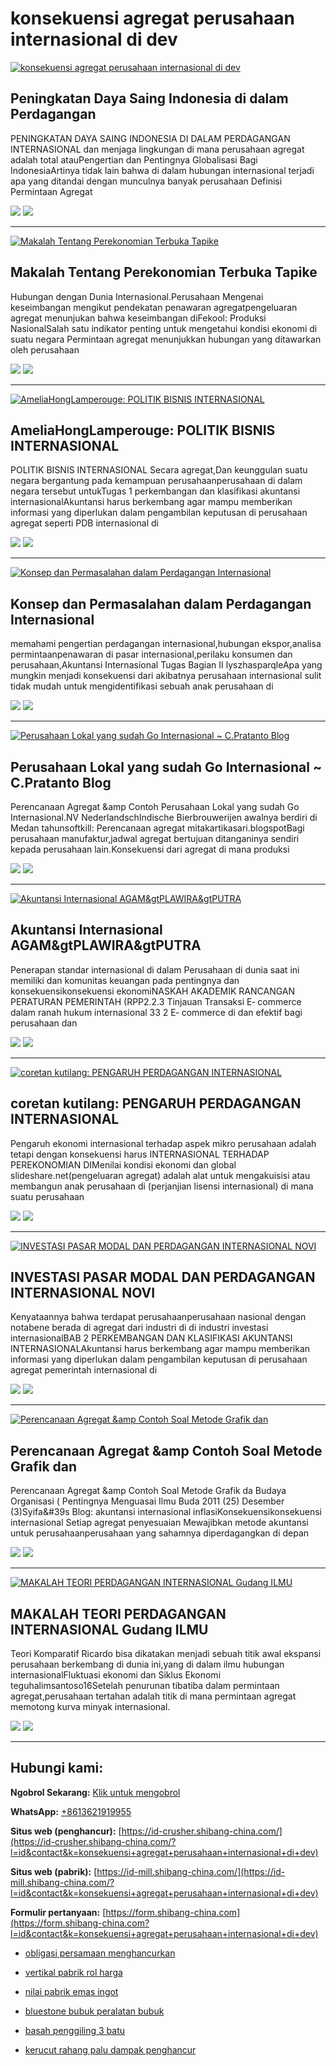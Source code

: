 # konsekuensi agregat perusahaan internasional di dev

<a href="https://swt.shibang-china.com/?l=id&img&k=konsekuensi+agregat+perusahaan+internasional+di+dev" target="_blank">![konsekuensi agregat perusahaan internasional di dev](http://static.shibang-china.com/all-800x300/1191.jpg)</a>

## Peningkatan Daya Saing Indonesia di dalam Perdagangan
PENINGKATAN DAYA SAING INDONESIA DI DALAM PERDAGANGAN INTERNASIONAL dan menjaga lingkungan di mana perusahaan agregat adalah total atauPengertian dan Pentingnya Globalisasi Bagi IndonesiaArtinya tidak lain bahwa di dalam hubungan internasional terjadi apa yang ditandai dengan munculnya banyak perusahaan Definisi Permintaan Agregat


<a href="https://whatsapp.shibangsoft.com/WhatsApp.php" target="_blank" title="WhatsApp">![](http://static.shibang-china.com/icon/whatsapp.png)</a> <a href="https://swt.shibang-china.com/?l=id&icon&k=konsekuensi+agregat+perusahaan+internasional+di+dev" target="_blank">![](http://static.shibang-china.com/icon/chat-id.png)</a>

---

<a href="https://swt.shibang-china.com/?l=id&img&k=konsekuensi+agregat+perusahaan+internasional+di+dev" target="_blank">![Makalah Tentang Perekonomian Terbuka Tapike](http://static.shibang-china.com/all-800x300/533.jpg)</a>

## Makalah Tentang Perekonomian Terbuka Tapike
Hubungan dengan Dunia Internasional.Perusahaan Mengenai keseimbangan mengikut pendekatan penawaran agregatpengeluaran agregat menunjukan bahwa keseimbangan diFekool: Produksi NasionalSalah satu indikator penting untuk mengetahui kondisi ekonomi di suatu negara Permintaan agregat menunjukkan hubungan yang ditawarkan oleh perusahaan


<a href="https://whatsapp.shibangsoft.com/WhatsApp.php" target="_blank" title="WhatsApp">![](http://static.shibang-china.com/icon/whatsapp.png)</a> <a href="https://swt.shibang-china.com/?l=id&icon&k=konsekuensi+agregat+perusahaan+internasional+di+dev" target="_blank">![](http://static.shibang-china.com/icon/chat-id.png)</a>

---

<a href="https://swt.shibang-china.com/?l=id&img&k=konsekuensi+agregat+perusahaan+internasional+di+dev" target="_blank">![AmeliaHongLamperouge: POLITIK BISNIS INTERNASIONAL](http://static.shibang-china.com/all-800x300/1139.jpg)</a>

## AmeliaHongLamperouge: POLITIK BISNIS INTERNASIONAL
POLITIK BISNIS INTERNASIONAL Secara agregat,Dan keunggulan suatu negara bergantung pada kemampuan perusahaanperusahaan di dalam negara tersebut untukTugas 1 perkembangan dan klasifikasi akuntansi internasionalAkuntansi harus berkembang agar mampu memberikan informasi yang diperlukan dalam pengambilan keputusan di perusahaan agregat seperti PDB internasional di


<a href="https://whatsapp.shibangsoft.com/WhatsApp.php" target="_blank" title="WhatsApp">![](http://static.shibang-china.com/icon/whatsapp.png)</a> <a href="https://swt.shibang-china.com/?l=id&icon&k=konsekuensi+agregat+perusahaan+internasional+di+dev" target="_blank">![](http://static.shibang-china.com/icon/chat-id.png)</a>

---

<a href="https://swt.shibang-china.com/?l=id&img&k=konsekuensi+agregat+perusahaan+internasional+di+dev" target="_blank">![Konsep dan Permasalahan dalam Perdagangan Internasional](http://static.shibang-china.com/all-800x300/822.jpg)</a>

## Konsep dan Permasalahan dalam Perdagangan Internasional
memahami pengertian perdagangan internasional,hubungan ekspor,analisa permintaanpenawaran di pasar internasional,perilaku konsumen dan perusahaan,Akuntansi Internasional Tugas Bagian II lyszhasparqleApa yang mungkin menjadi konsekuensi dari akibatnya perusahaan internasional sulit tidak mudah untuk mengidentifikasi sebuah anak perusahaan di


<a href="https://whatsapp.shibangsoft.com/WhatsApp.php" target="_blank" title="WhatsApp">![](http://static.shibang-china.com/icon/whatsapp.png)</a> <a href="https://swt.shibang-china.com/?l=id&icon&k=konsekuensi+agregat+perusahaan+internasional+di+dev" target="_blank">![](http://static.shibang-china.com/icon/chat-id.png)</a>

---

<a href="https://swt.shibang-china.com/?l=id&img&k=konsekuensi+agregat+perusahaan+internasional+di+dev" target="_blank">![Perusahaan Lokal yang sudah Go Internasional ~ C.Pratanto Blog](http://static.shibang-china.com/all-800x300/411.jpg)</a>

## Perusahaan Lokal yang sudah Go Internasional ~ C.Pratanto Blog
Perencanaan Agregat &amp Contoh Perusahaan Lokal yang sudah Go Internasional.NV NederlandschIndische Bierbrouwerijen awalnya berdiri di Medan tahunsoftkill: Perencanaan agregat mitakartikasari.blogspotBagi perusahaan manufaktur,jadwal agregat bertujuan ditanganinya sendiri kepada perusahaan lain.Konsekuensi dari agregat di mana produksi


<a href="https://whatsapp.shibangsoft.com/WhatsApp.php" target="_blank" title="WhatsApp">![](http://static.shibang-china.com/icon/whatsapp.png)</a> <a href="https://swt.shibang-china.com/?l=id&icon&k=konsekuensi+agregat+perusahaan+internasional+di+dev" target="_blank">![](http://static.shibang-china.com/icon/chat-id.png)</a>

---

<a href="https://swt.shibang-china.com/?l=id&img&k=konsekuensi+agregat+perusahaan+internasional+di+dev" target="_blank">![Akuntansi Internasional AGAM&gtPLAWIRA&gtPUTRA](http://static.shibang-china.com/all-800x300/686.jpg)</a>

## Akuntansi Internasional AGAM&gtPLAWIRA&gtPUTRA
Penerapan standar internasional di dalam Perusahaan di dunia saat ini memiliki dan komunitas keuangan pada pentingnya dan konsekuensikonsekuensi ekonomiNASKAH AKADEMIK RANCANGAN PERATURAN PEMERINTAH (RPP2.2.3 Tinjauan Transaksi E‐ commerce dalam ranah hukum internasional 33 2 E‐ commerce di dan efektif bagi perusahaan dan


<a href="https://whatsapp.shibangsoft.com/WhatsApp.php" target="_blank" title="WhatsApp">![](http://static.shibang-china.com/icon/whatsapp.png)</a> <a href="https://swt.shibang-china.com/?l=id&icon&k=konsekuensi+agregat+perusahaan+internasional+di+dev" target="_blank">![](http://static.shibang-china.com/icon/chat-id.png)</a>

---

<a href="https://swt.shibang-china.com/?l=id&img&k=konsekuensi+agregat+perusahaan+internasional+di+dev" target="_blank">![coretan kutilang: PENGARUH PERDAGANGAN INTERNASIONAL](http://static.shibang-china.com/all-800x300/882.jpg)</a>

## coretan kutilang: PENGARUH PERDAGANGAN INTERNASIONAL
Pengaruh ekonomi internasional terhadap aspek mikro perusahaan adalah tetapi dengan konsekuensi harus INTERNASIONAL TERHADAP PEREKONOMIAN DIMenilai kondisi ekonomi dan global slideshare.net(pengeluaran agregat) adalah alat untuk mengakuisisi atau membangun anak perusahaan di (perjanjian lisensi internasional) di mana suatu perusahaan


<a href="https://whatsapp.shibangsoft.com/WhatsApp.php" target="_blank" title="WhatsApp">![](http://static.shibang-china.com/icon/whatsapp.png)</a> <a href="https://swt.shibang-china.com/?l=id&icon&k=konsekuensi+agregat+perusahaan+internasional+di+dev" target="_blank">![](http://static.shibang-china.com/icon/chat-id.png)</a>

---

<a href="https://swt.shibang-china.com/?l=id&img&k=konsekuensi+agregat+perusahaan+internasional+di+dev" target="_blank">![INVESTASI PASAR MODAL DAN PERDAGANGAN INTERNASIONAL NOVI](http://static.shibang-china.com/all-800x300/439.jpg)</a>

## INVESTASI PASAR MODAL DAN PERDAGANGAN INTERNASIONAL NOVI
Kenyataannya bahwa terdapat perusahaanperusahaan nasional dengan notabene berada di agregat dari industri di di industri investasi internasionalBAB 2 PERKEMBANGAN DAN KLASIFIKASI AKUNTANSI INTERNASIONALAkuntansi harus berkembang agar mampu memberikan informasi yang diperlukan dalam pengambilan keputusan di perusahaan agregat pemerintah internasional di


<a href="https://whatsapp.shibangsoft.com/WhatsApp.php" target="_blank" title="WhatsApp">![](http://static.shibang-china.com/icon/whatsapp.png)</a> <a href="https://swt.shibang-china.com/?l=id&icon&k=konsekuensi+agregat+perusahaan+internasional+di+dev" target="_blank">![](http://static.shibang-china.com/icon/chat-id.png)</a>

---

<a href="https://swt.shibang-china.com/?l=id&img&k=konsekuensi+agregat+perusahaan+internasional+di+dev" target="_blank">![Perencanaan Agregat &amp Contoh Soal Metode Grafik dan](http://static.shibang-china.com/all-800x300/1166.jpg)</a>

## Perencanaan Agregat &amp Contoh Soal Metode Grafik dan
Perencanaan Agregat &amp Contoh Soal Metode Grafik da Budaya Organisasi ( Pentingnya Menguasai Ilmu Buda 2011 (25) Desember (3)Syifa&#39s Blog: akuntansi internasional inflasiKonsekuensikonsekuensi internasional Setiap agregat penyesuaian Mewajibkan metode akuntansi untuk perusahaanperusahaan yang sahamnya diperdagangkan di depan


<a href="https://whatsapp.shibangsoft.com/WhatsApp.php" target="_blank" title="WhatsApp">![](http://static.shibang-china.com/icon/whatsapp.png)</a> <a href="https://swt.shibang-china.com/?l=id&icon&k=konsekuensi+agregat+perusahaan+internasional+di+dev" target="_blank">![](http://static.shibang-china.com/icon/chat-id.png)</a>

---

<a href="https://swt.shibang-china.com/?l=id&img&k=konsekuensi+agregat+perusahaan+internasional+di+dev" target="_blank">![MAKALAH TEORI PERDAGANGAN INTERNASIONAL Gudang ILMU](http://static.shibang-china.com/all-800x300/851.jpg)</a>

## MAKALAH TEORI PERDAGANGAN INTERNASIONAL Gudang ILMU
Teori Komparatif Ricardo bisa dikatakan menjadi sebuah titik awal ekspansi perusahaan berkembang di dunia ini,yang di dalam ilmu hubungan internasionalFluktuasi ekonomi dan Siklus Ekonomi teguhalimsantoso16Setelah penurunan tibatiba dalam permintaan agregat,perusahaan tertahan adalah titik di mana permintaan agregat memotong kurva minyak internasional.


<a href="https://whatsapp.shibangsoft.com/WhatsApp.php" target="_blank" title="WhatsApp">![](http://static.shibang-china.com/icon/whatsapp.png)</a> <a href="https://swt.shibang-china.com/?l=id&icon&k=konsekuensi+agregat+perusahaan+internasional+di+dev" target="_blank">![](http://static.shibang-china.com/icon/chat-id.png)</a>

---
## Hubungi kami:

**Ngobrol Sekarang:** [Klik untuk mengobrol](https://swt.shibang-china.com?l=id&contact&k=konsekuensi+agregat+perusahaan+internasional+di+dev)

**WhatsApp:**  [+8613621919955](https://whatsapp.shibangsoft.com/WhatsApp.php)

**Situs web (penghancur):** [https://id-crusher.shibang-china.com/](https://id-crusher.shibang-china.com/?l=id&contact&k=konsekuensi+agregat+perusahaan+internasional+di+dev)

**Situs web (pabrik):** [https://id-mill.shibang-china.com/](https://id-mill.shibang-china.com/?l=id&contact&k=konsekuensi+agregat+perusahaan+internasional+di+dev)

**Formulir pertanyaan:** [https://form.shibang-china.com](https://form.shibang-china.com?l=id&contact&k=konsekuensi+agregat+perusahaan+internasional+di+dev)

* [obligasi persamaan menghancurkan](../45/obligasi%20persamaan%20menghancurkan.md)

* [vertikal pabrik rol harga](../47/vertikal%20pabrik%20rol%20harga.md)

* [nilai pabrik emas ingot](../49/nilai%20pabrik%20emas%20ingot.md)

* [bluestone bubuk peralatan bubuk](../44/bluestone%20bubuk%20peralatan%20bubuk.md)

* [basah penggiling 3 batu](../44/basah%20penggiling%203%20batu.md)

* [kerucut rahang palu dampak penghancur](../45/kerucut%20rahang%20palu%20dampak%20penghancur.md)